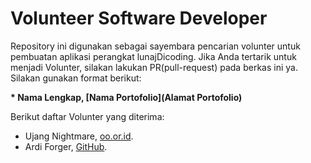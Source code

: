 # Volunteer Software Developer

Repository ini digunakan sebagai sayembara pencarian volunter untuk pembuatan aplikasi perangkat lunajDicoding.
Jika Anda tertarik untuk menjadi Volunter, silakan lakukan PR(pull-request) pada berkas ini ya. Silakan gunakan format berikut:

**\* Nama Lengkap, [Nama Portofolio](Alamat Portofolio)**

Berikut daftar Volunter yang diterima:

* Ujang Nightmare, [oo.or.id](https://oo.or.id).
* Ardi Forger, [GitHub](https://github.com/ardiforger).
